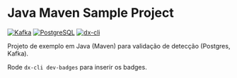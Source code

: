 # Java Maven Sample Project
<!-- dx-cli:badges:start -->
[![Kafka](https://img.shields.io/badge/Kafka-Dev_Service-black?logo=apachekafka)](#) [![PostgreSQL](https://img.shields.io/badge/PostgreSQL-Dev_Service-blue?logo=postgresql)](#) [![dx-cli](https://img.shields.io/badge/dx--anywhere-CLI-blueviolet)](#)
<!-- dx-cli:badges:end -->



Projeto de exemplo em Java (Maven) para validação de detecção (Postgres, Kafka).

Rode `dx-cli dev-badges` para inserir os badges.
